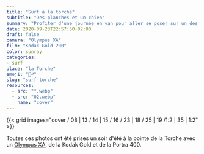 ```yaml
---
title: "Surf à la torche"
subtitle: "Des planches et un chien"
summary: "Profiter d'une journée en van pour aller se poser sur un des spots mythiques de Bretagne. La pointe de la Torche ne déçoit pas."
date: 2020-09-23T22:57:50+02:00
draft: false
camera: "Olympus XA"
film: "Kodak Gold 200"
color: sunray
categories:
- surf
place: "la Torche"
emoji: "🏄‍♂️"
slug: "surf-torche"
resources:
  - src: "*.webp"
  - src: "02.webp"
    name: "cover"
---
```


 {{< grid images="cover / 08 | 13 / 14 | 15 / 16 / 23  | 18 /  25 | 19 /1:2 | 35 | 1:2" >}}

Toutes ces photos ont été prises un soir d'été à la pointe de la Torche avec un [Olympus XA](/olympus-xa), de la Kodak Gold et de la Portra 400.
